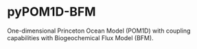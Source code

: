 # pyPOM1D-BFM
One-dimensional Princeton Ocean Model (POM1D) with coupling capabilities with Biogeochemical Flux Model (BFM).
